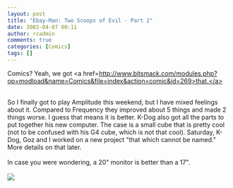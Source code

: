 ```yaml
---
layout: post
title: "Ebay-Man: Two Scoops of Evil - Part 2"
date: 2003-04-07 00:11
author: rcadmin
comments: true
categories: [Comics]
tags: []
---
```

Comics? Yeah, we got <a href=http://www.bitsmack.com/modules.php?op=modload&name=Comics&file=index&action=comic&id=269>that.</a>
<br />

<br />
So I finally got to play Amplitude this weekend, but I have mixed feelings about it. Compared to Frequency they improved about 5 things and made 2 things worse. I guess that means it is better. K-Dog also got all the parts to put together his new computer. The case is a small cube that is pretty cool (not to be confused with his G4 cube, which is not that cool). Saturday, K-Dog, Goz and I worked on a new project "that which cannot be named." More details on that later.
<br />

<br />
In case you were wondering, a 20" monitor is better than a 17".<Br><br><!--more--><img src='http://dl.bitsmack.com/comics/20030407.gif' alt'' />
